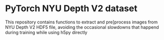 # PyTorch NYU Depth V2 dataset

This repository contains functions to extract and pre]process images from NYU Depth V2 HDF5 file, avoiding the occasional slowdowns that happend during training while using h5py directly
